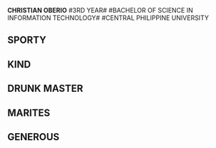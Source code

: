 **CHRISTIAN OBERIO**
#3RD YEAR#
#BACHELOR OF SCIENCE IN INFORMATION TECHNOLOGY#
#CENTRAL PHILIPPINE UNIVERSITY

## SPORTY ##
## KIND ##
## DRUNK MASTER ##
## MARITES ##
## GENEROUS ##
